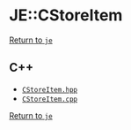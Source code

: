 # JE::CStoreItem

[Return to `je`](/docs/je.md)

## C++

- [`CStoreItem.hpp`](/src/je/CStoreItem.hpp)
- [`CStoreItem.cpp`](/src/je/CStoreItem.cpp)

[Return to `je`](/docs/je.md)